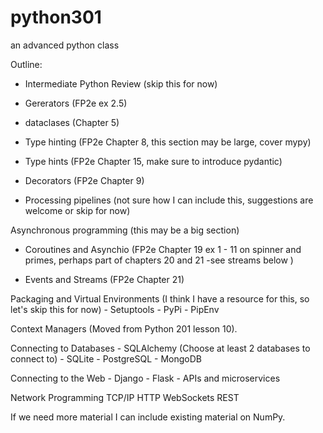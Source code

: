 # python301
an advanced python class

Outline:
- Intermediate Python Review (skip this for now)
- Gererators (FP2e ex 2.5) 

- dataclases (Chapter 5)


- Type hinting (FP2e Chapter 8, this section may be large, cover mypy) 
- Type hints (FP2e Chapter 15, make sure to introduce pydantic)

- Decorators (FP2e Chapter 9)
- Processing pipelines (not sure how I can include this, suggestions are welcome or skip for now)


Asynchronous programming (this may be a big section)
- Coroutines and Asynchio (FP2e Chapter 19 ex 1 - 11 on spinner and primes, perhaps part of chapters 20 and 21 -see streams below
)

- Events and Streams (FP2e Chapter 21) 

Packaging and Virtual Environments (I think I have a resource for this, so let's skip this for now)
    - Setuptools
    - PyPi
    - PipEnv

Context Managers (Moved from Python 201 lesson 10).

Connecting to Databases
    - SQLAlchemy (Choose at least 2 databases to connect to)
    - SQLite
    - PostgreSQL
    - MongoDB

Connecting to the Web
    - Django
    - Flask
    - APIs and microservices

Network Programming 
    TCP/IP
    HTTP
    WebSockets
    REST
    
If we need more material I can include existing material on NumPy.

